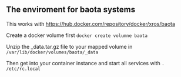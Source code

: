The enviroment for baota systems
--------------------------

This works with https://hub.docker.com/repository/docker/xros/baota

Create a docker volume first `docker create volumne baota`

Unzip the _data.tar.gz file to your mapped volume in `/var/lib/docker/volumes/baota/_data` 

Then get into your container instance and start all services with `. /etc/rc.local`
